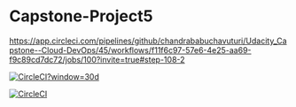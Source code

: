 # Capstone-Project5

https://app.circleci.com/pipelines/github/chandrababuchavuturi/Udacity_Capstone--Cloud-DevOps/45/workflows/f11f6c97-57e6-4e25-aa69-f9c89cd7dc72/jobs/100?invite=true#step-108-2

[![CircleCI](1c9681b582456fabc29850e45dd2f90461c3ee5b)?window=30d](https://app.circleci.com/pipelines/github/chandrababuchavuturi/Udacity_Capstone--Cloud-DevOps/45/workflows/f11f6c97-57e6-4e25-aa69-f9c89cd7dc72/jobs/100?invite=true#step-108-2?branches=main&workflows=build-deploy&reporting-window=last-30-days&insights-snapshot=true)

[![CircleCI](1c9681b582456fabc29850e45dd2f90461c3ee5b)](https://app.circleci.com/pipelines/github/chandrababuchavuturi/Udacity_Capstone--Cloud-DevOps/45/workflows/f11f6c97-57e6-4e25-aa69-f9c89cd7dc72/jobs/100)
